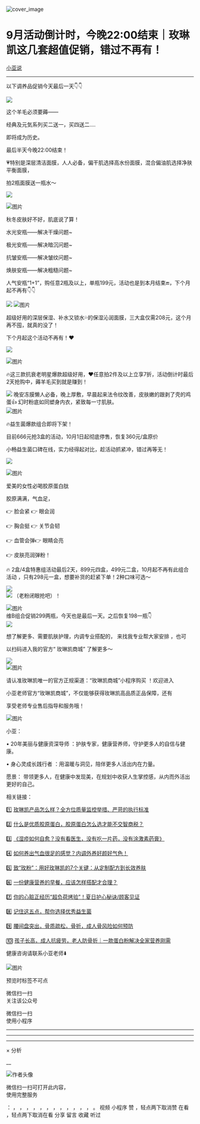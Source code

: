 ![cover_image](https://mmbiz.qpic.cn/mmbiz_jpg/A8SKDch4cJH8E2bOpJoDT9r3VbIa4bdibeQ8g39GLibOAkr4AnOSrLgznQLCKQqALXHgvfuL3zbv2czBxDIAJxjw/0?wx_fmt=jpeg)

#  9月活动倒计时，今晚22:00结束｜玫琳凯这几套超值促销，错过不再有！

[ 小亚说 ](javascript:void\(0\);)

__ _ _ _ _

  

以下调养品促销今天最后一天👇👇

![](https://mmbiz.qpic.cn/mmbiz_jpg/A8SKDch4cJH8E2bOpJoDT9r3VbIa4bdibJMtMGYXY5vN1EmYYtR5noTyrfr3co3DhDKgFk3Yy8ylY7lMvSgdNNw/640?wx_fmt=jpeg)

  

这个羊毛必须要薅——

经典及元気系列买二送一，买四送二....

即将成为历史。

最后半天今晚22:00结束！

💗特别是深层清洁面膜，人人必备，偏干肌选择高水份面膜，混合偏油肌选择净肤平衡面膜，

拍2瓶面膜送一瓶水～

![](https://mmbiz.qpic.cn/mmbiz_jpg/A8SKDch4cJH8E2bOpJoDT9r3VbIa4bdibRHibEDfTeVibKKj4LYiaNuZ1vcjkicCymPaNGrdFj8DCnx3QAQCdKibcXFw/640?wx_fmt=jpeg)

![图片](https://mmbiz.qpic.cn/mmbiz_jpg/xCTiaQW5AicxO23IPXwg5ibHwb5qFia5NE0yqFvxIB07RLX851hwvshb3iaMlZnUQSYC6Cbibx0jkiaAbzxBZShfpmJMQ/640?wx_fmt=jpeg)

  

秋冬皮肤好不好，肌底说了算！

水光安瓶——解决干燥问题~

极光安瓶——解决暗沉问题~

抗皱安瓶——解决皱纹问题~

焕肤安瓶——解决粗糙问题~

人气安瓶“1+1”，购任意2瓶及以上，单瓶199元，活动也是到本月结束🔚，下个月起不再有👇👇

![](https://mmbiz.qpic.cn/mmbiz_jpg/A8SKDch4cJH8E2bOpJoDT9r3VbIa4bdibnEw8GXlPXkTibB59FjgjlFRibRvwiaibQnCDWWJy3tn293D1cUPKWU2jeQ/640?wx_fmt=jpeg)
![图片](https://mmbiz.qpic.cn/mmbiz_jpg/xCTiaQW5AicxO23IPXwg5ibHwb5qFia5NE0yqFvxIB07RLX851hwvshb3iaMlZnUQSYC6Cbibx0jkiaAbzxBZShfpmJMQ/640?wx_fmt=jpeg)  

超级好用的深层保湿、补水又锁水💦的保湿沁润面膜，三大盒仅需208元，这个月再不囤，就真的没了！

下个月起这个活动不再有！❤️

![](https://mmbiz.qpic.cn/mmbiz_jpg/A8SKDch4cJH8E2bOpJoDT9r3VbIa4bdib26g1RBhqVAh12elHm8B7Ec1nT38YtbIcE59HSvOr22FS91jUTYOwmg/640?wx_fmt=jpeg)  
  
  
![图片](https://mmbiz.qpic.cn/mmbiz_jpg/xCTiaQW5AicxO23IPXwg5ibHwb5qFia5NE0yqFvxIB07RLX851hwvshb3iaMlZnUQSYC6Cbibx0jkiaAbzxBZShfpmJMQ/640?wx_fmt=jpeg)  

🔥这三款抗衰老明星爆款超级好用，❤️任意拍2件及以上立享7折，活动倒计时最后2天抢购中，薅羊毛买到就是赚到！

![](https://mmbiz.qpic.cn/mmbiz_jpg/A8SKDch4cJH8E2bOpJoDT9r3VbIa4bdib16LWqwHIB8cIibOC66QiaFyWSBmOjz96jhTwS3a1iahJy8WlYk0um7g3Q/640?wx_fmt=jpeg)
晚安冻膜懒人必备，晚上厚敷，早晨起来法令纹改善，皮肤嫩的跟剥了壳的鸡蛋👍  幻时粉底如同塑身内衣，紧致每一寸肌肤。  
![图片](https://mmbiz.qpic.cn/mmbiz_jpg/xCTiaQW5AicxO23IPXwg5ibHwb5qFia5NE0yqFvxIB07RLX851hwvshb3iaMlZnUQSYC6Cbibx0jkiaAbzxBZShfpmJMQ/640?wx_fmt=jpeg)  

🔥益生菌爆款组合即将下架！

目前666元抢3盒的活动，10月1日起彻底停售，恢复360元/盒原价

小畅益生菌口碑在线，实力经得起对比，趁活动抓紧冲，错过再等无！

![](https://mmbiz.qpic.cn/mmbiz_jpg/A8SKDch4cJH8E2bOpJoDT9r3VbIa4bdibWNicgcbcd4FChIk1rG8b6CQdMg7k711daKoPNxqLAniab12Da3sJGicbQ/640?wx_fmt=jpeg)  
  
![图片](https://mmbiz.qpic.cn/mmbiz_jpg/xCTiaQW5AicxO23IPXwg5ibHwb5qFia5NE0yqFvxIB07RLX851hwvshb3iaMlZnUQSYC6Cbibx0jkiaAbzxBZShfpmJMQ/640?wx_fmt=jpeg)  

爱美的女性必喝胶原蛋白肽

胶原满满，气血足，

👉 脸会紧 👉 眼会润

👉 胸会挺 👉 关节会韧

👉 血管会弹👉 眼睛会亮

👉 皮肤亮润弹粉！

🔥  2盒/4盒特惠组活动最后2天，899元四盒，499元二盒，10月起不再有此组合活动  ，只有298元一盒，想要补货的赶紧下单！2种口味可选～

  
![](https://mmbiz.qpic.cn/mmbiz_jpg/A8SKDch4cJH8E2bOpJoDT9r3VbIa4bdibiadDudymDMZbju7HypncJT5xUupiayTP6ibRy2Vp7zaHbblcs97mo89AA/640?wx_fmt=jpeg)  
![](https://mmbiz.qpic.cn/mmbiz_jpg/A8SKDch4cJH8E2bOpJoDT9r3VbIa4bdibEx6B3RrZOsica30NyibuRUht8lAAg3PM09VXeWP2dF8viaozJgKmAibLPw/640?wx_fmt=jpeg)
（老粉闭眼抢吧）！  
  
![图片](https://mmbiz.qpic.cn/mmbiz_jpg/xCTiaQW5AicxO23IPXwg5ibHwb5qFia5NE0yqFvxIB07RLX851hwvshb3iaMlZnUQSYC6Cbibx0jkiaAbzxBZShfpmJMQ/640?wx_fmt=jpeg)  
维B组合促销299两瓶，今天也是最后一天。之后恢复198一瓶👇  
![](https://mmbiz.qpic.cn/mmbiz_jpg/A8SKDch4cJH8E2bOpJoDT9r3VbIa4bdibjaFwODQiaL1OtkJ0l5ickpuLHWZSJfamF9s28a36j1nIxCz7YbiaKibHng/640?wx_fmt=jpeg)

  

  

想了解更多、需要肌肤护理，内调专业搭配的，  来找我专业帮大家安排  ，也可

以扫码进入我的官方“  玫琳凯商城”  了解更多～

  
![](https://mmbiz.qpic.cn/mmbiz_jpg/A8SKDch4cJH8E2bOpJoDT9r3VbIa4bdibN04UvHibYicmGJIOdOoMicw3q65MUmTIjrbm1fuXRQX67LRDTCT0HppOA/640?wx_fmt=jpeg)  
![图片](https://mmbiz.qpic.cn/mmbiz_jpg/xCTiaQW5AicxO23IPXwg5ibHwb5qFia5NE0yqFvxIB07RLX851hwvshb3iaMlZnUQSYC6Cbibx0jkiaAbzxBZShfpmJMQ/640?wx_fmt=jpeg)

请认准玫琳凯唯一的官方正规渠道：“玫琳凯商城”小程序购买  ！欢迎进入

小亚老师官方“玫琳凯商城”，不仅能够获得玫琳凯高品质正品保障，还有

享受老师专业售后指导和服务哦！

![图片](https://mmbiz.qpic.cn/mmbiz_png/xCTiaQW5AicxO23IPXwg5ibHwb5qFia5NE0ybksW4hY6U44mRyBAjCpZDib57NOoibDgppWPUMAyib0DA3b17MUsmmGQw/640?wx_fmt=png)  

  
  

  

  

小亚：

•  20年美丽与健康资深导师  ：护肤专家，健康营养师，守护更多人的自信与健康。

•  身心灵成长践行者  ：用温暖与洞见，陪伴更多人活出内在力量。

愿景：  带领更多人，在健康中发现美，在规划中收获人生掌控感，从内而外活出更好的自己。

  

  

  

相关链接：

1️⃣  [ 玫琳凯产品怎么样？全方位质量监控举措、严苛的执行标准
](https://mp.weixin.qq.com/s?__biz=MzUxNDAwNTk0MQ==&mid=2247485749&idx=3&sn=806b26f45ee75794131b8a7e66d744f9&scene=21#wechat_redirect)

2️⃣ [ 什么是优质胶原蛋白，胶原蛋白怎么选才能不交智商税？
](https://mp.weixin.qq.com/s?__biz=MzUxNDAwNTk0MQ==&mid=2247485486&idx=2&sn=eb445bb0a752e76dff496628355e3af5&scene=21#wechat_redirect)  

3️⃣ [ 《湿疹如何自愈？没有看医生，没有吃一片药，没有涂激素药膏》
](https://mp.weixin.qq.com/s?__biz=MzUxNDAwNTk0MQ==&mid=2247485925&idx=1&sn=06ff3551e997d7c4b89a22ab281d10fc&scene=21#wechat_redirect)

4️⃣ [ 如何养出气血很足的感觉？内调外养好颜好气色！
](https://mp.weixin.qq.com/s?__biz=MzUxNDAwNTk0MQ==&mid=2247486095&idx=1&sn=a8b0b3f820b826eb2aebe18ef1c893eb&scene=21#wechat_redirect)

5️⃣ [ 致“玫粉”：用好玫琳凯的7个关键：从定制配方到长效养肤
](https://mp.weixin.qq.com/s?__biz=MzUxNDAwNTk0MQ==&mid=2247486134&idx=2&sn=1a8550527f75a3a5c7368a3f12eccf66&scene=21#wechat_redirect)

6️⃣ [ 一份健康营养的早餐，应该怎样搭配才合理？
](https://mp.weixin.qq.com/s?__biz=MzUxNDAwNTk0MQ==&mid=2247485749&idx=2&sn=7aca2164e0db5905d94a3716f010b7e5&scene=21#wechat_redirect)

7️⃣ [ 你的心脏正经历“超负荷烤验”！夏日护心秘诀/顾客见证
](https://mp.weixin.qq.com/s?__biz=MzUxNDAwNTk0MQ==&mid=2247486735&idx=1&sn=9ce59db5b9111b31a3d0aa5e5c059b94&scene=21#wechat_redirect)

8️⃣ [ 记住这五点，帮你选择优秀益生菌
](https://mp.weixin.qq.com/s?__biz=MzUxNDAwNTk0MQ==&mid=2247485233&idx=1&sn=efe9ec91e7182377b80e92ccfcbbcbfe&scene=21#wechat_redirect)

9️⃣ [ 腰间盘突出，骨质疏松，骨折，成人骨风险如何预防
](https://mp.weixin.qq.com/s?__biz=MzUxNDAwNTk0MQ==&mid=2247484926&idx=1&sn=21d233c54b8ec1810cd5083fc3b16b2d&scene=21#wechat_redirect)

🔟 [ 孩子长高，成人抗疲劳，老人防骨折｜一款蛋白粉解决全家营养刚需
](https://mp.weixin.qq.com/s?__biz=MzUxNDAwNTk0MQ==&mid=2247486894&idx=1&sn=5a8c0e8eab9246bfd7e707d9316cf129&scene=21#wechat_redirect)

  

  

  

健康咨询请联系小亚老师⬇️

![图片](https://mmbiz.qpic.cn/mmbiz_jpg/A8SKDch4cJF5S3mQneGicWldicSehCAqwYxmeMF8smq1Mrv0eW8zdBObGKezGdC9kLcH8xp6Zwrzb5Enb1j8EStA/640?wx_fmt=jpeg)  
  

  

  

  

预览时标签不可点

微信扫一扫  
关注该公众号



微信扫一扫  
使用小程序

****



****



****



×  分析

__

![作者头像](http://mmbiz.qpic.cn/mmbiz_png/A8SKDch4cJE0KicTMyrVCx3VLqEgic5sJ1V5QeGZTibG9GLZlSCXSj5ByXNkib5PBrZVMkI41KKxgwE1K9gfypUeRg/0?wx_fmt=png)

微信扫一扫可打开此内容，  
使用完整服务

：  ，  ，  ，  ，  ，  ，  ，  ，  ，  ，  ，  ，  。  视频  小程序  赞  ，轻点两下取消赞  在看  ，轻点两下取消在看
分享  留言  收藏  听过

